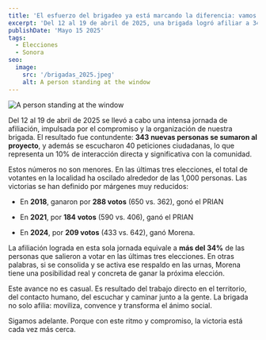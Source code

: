 ```yaml
---
title: 'El esfuerzo del brigadeo ya está marcando la diferencia: vamos por el triunfo'
excerpt: 'Del 12 al 19 de abril de 2025, una brigada logró afiliar a 343. En un contexto electoral donde las victorias previas se definieron por márgenes estrechos (288, 184 y 209 votos en 2018, 2021 y 2024 respectivamente). Se destaca que este avance es fruto del trabajo territorial y del contacto directo con la gente, lo que da a Morena una posibilidad real de ganar la próxima elección si se moviliza este respaldo en las urnas.'
publishDate: 'Mayo 15 2025'
tags:
  - Elecciones
  - Sonora
seo:
  image:
    src: '/brigadas_2025.jpeg'
    alt: A person standing at the window
---
```


![A person standing at the window](/brigadas_2025.jpeg)


Del 12 al 19 de abril de 2025 se llevó a cabo una intensa jornada de afiliación, impulsada por el compromiso y la organización de nuestra brigada.
El resultado fue contundente: **343 nuevas personas se sumaron al proyecto**, y además se escucharon 40 peticiones ciudadanas, lo que representa un 10% de interacción directa y significativa con la comunidad.

Estos números no son menores. En las últimas tres elecciones, el total de votantes en la localidad ha oscilado alrededor de las 1,000 personas.
Las victorias se han definido por márgenes muy reducidos:

- En **2018**, ganaron por **288 votos** (650 vs. 362), gonó el PRIAN

- En **2021**, por **184 votos** (590 vs. 406), ganó el PRIAN

- En **2024**, por **209 votos** (433 vs. 642), ganó Morena.

La afiliación lograda en esta sola jornada equivale a **más del 34%** de las personas que salieron a votar en las últimas tres elecciones.
En otras palabras, si se consolida y se activa ese respaldo en las urnas, Morena tiene una posibilidad real y concreta de ganar la próxima elección.

Este avance no es casual.
Es resultado del trabajo directo en el territorio, del contacto humano, del escuchar y caminar junto a la gente.
La brigada no solo afilia: moviliza, convence y transforma el ánimo social.

Sigamos adelante.
Porque con este ritmo y compromiso, la victoria está cada vez más cerca.
